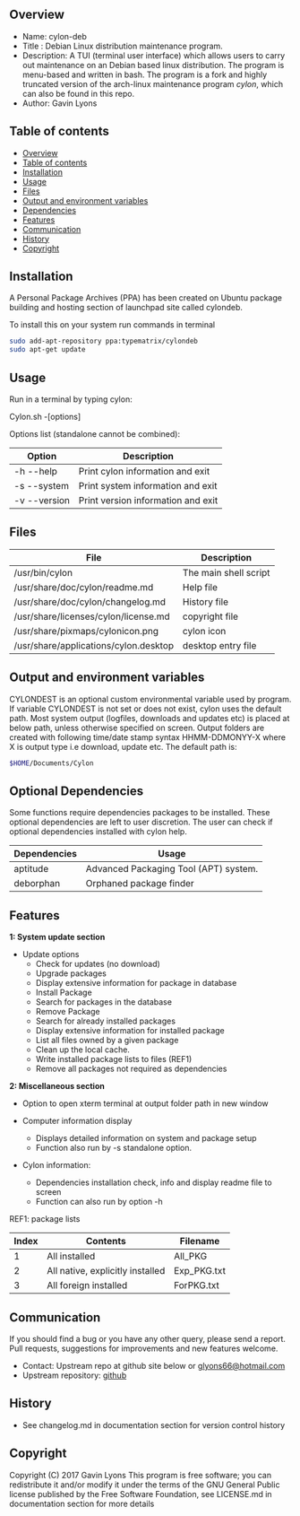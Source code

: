 Overview
--------------------------------------------
* Name: cylon-deb
* Title : Debian  Linux distribution maintenance program.
* Description: A TUI (terminal user interface) which allows users to 
carry out  maintenance on  an Debian based linux distribution.
The program is menu-based and written in bash.
The program is a fork and highly truncated version of the 
arch-linux maintenance program *cylon*, 
which can also be found in this repo.
* Author: Gavin Lyons 


Table of contents
---------------------------

  * [Overview](#overview)
  * [Table of contents](#table-of-contents)
  * [Installation](#installation)
  * [Usage](#usage)
  * [Files](#files)
  * [Output and environment variables](#output-and-environment-variables)
  * [Dependencies](#dependencies)
  * [Features](#features)
  * [Communication](#communication)
  * [History](#history)
  * [Copyright](#copyright)

Installation
-----------------------------------------------

A  Personal Package Archives (PPA) has been created on Ubuntu
package building and hosting section of launchpad site 
called cylondeb.

To install this on your system run commands in terminal

```sh
sudo add-apt-repository ppa:typematrix/cylondeb
sudo apt-get update
```

Usage
-------------------------------------------


Run in a terminal by typing cylon: 

Cylon.sh -[options]

Options list (standalone cannot be combined):

| Option          | Description     |
| --------------- | --------------- |
| -h --help | Print cylon information and exit |
| -s --system | Print system information and exit |
| -v --version  | Print version information and exit |


Files
-----------------------------------------

| File  | Description |
| ------ | ------ |
| /usr/bin/cylon | The main shell script | 
| /usr/share/doc/cylon/readme.md |Help file |
| /usr/share/doc/cylon/changelog.md | History file |
| /usr/share/licenses/cylon/license.md | copyright file |
| /usr/share/pixmaps/cylonicon.png | cylon icon |
| /usr/share/applications/cylon.desktop | desktop entry file |

Output and environment variables
-------------------------------------

CYLONDEST is an optional custom environmental variable
used by program. If variable CYLONDEST is not set or does not exist, 
cylon uses the default path. 
Most system output (logfiles, downloads and updates etc) 
is placed at below path, unless otherwise specified on screen.
Output folders are created with following time/date stamp syntax HHMM-DDMONYY-X 
where X is output type i.e download, update etc. The default path is:

```sh
$HOME/Documents/Cylon
```

Optional Dependencies
-------------------------------------
Some functions require dependencies packages to be installed.
These optional dependencies are left to user discretion.
The user can check if optional dependencies installed with cylon help.

| Dependencies| Usage |
| ------ | ------ |
| aptitude |  Advanced Packaging Tool (APT) system. |
| deborphan | Orphaned package finder |



Features
----------------------

**1: System update section**
* Update options
	* Check for updates (no download)
	* Upgrade packages
	* Display extensive information for package in database
	* Install Package
	* Search for packages in the database
	* Remove Package
	* Search for already installed packages
	* Display extensive information for installed package 
	* List all files owned by a given package
	* Clean up the local cache.
	* Write installed package lists to files (REF1)
	* Remove all packages not required as dependencies 

**2: Miscellaneous section**
* Option to open xterm terminal at output folder path in new window

* Computer information display
	* Displays detailed information on system and package setup
	* Function also run by -s standalone option.

* Cylon information: 
	* Dependencies installation check, info and display readme file to screen 
	* Function can also run by option -h 

REF1: package lists 

| Index | Contents | Filename | 
| -------- | -------- | ----- |
| 1 | All installed | All_PKG | 
| 2 | All native, explicitly installed | Exp_PKG.txt | 
| 3 | All foreign installed | ForPKG.txt | 


Communication
-----------
If you should find a bug or you have any other query, 
please send a report.
Pull requests, suggestions for improvements
and new features welcome.
* Contact: Upstream repo at github site below or glyons66@hotmail.com
* Upstream repository: [github](https://github.com/gavinlyonsrepo/cylon_deb)

History
------------------
* See changelog.md in documentation section for version control history

 
Copyright
---------
Copyright (C) 2017 Gavin Lyons 
This program is free software; you can redistribute it and/or modify
it under the terms of the GNU General Public license published by
the Free Software Foundation, see LICENSE.md in documentation section 
for more details
